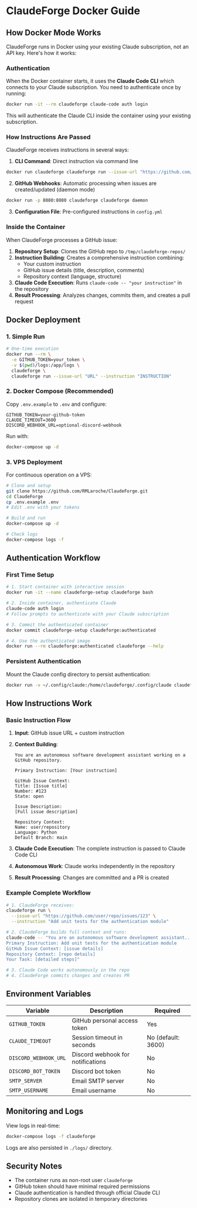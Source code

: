 # ClaudeForge Docker Guide

## How Docker Mode Works

ClaudeForge runs in Docker using your existing Claude subscription, not an API key. Here's how it works:

### Authentication
When the Docker container starts, it uses the **Claude Code CLI** which connects to your Claude subscription. You need to authenticate once by running:

```bash
docker run -it --rm claudeforge claude-code auth login
```

This will authenticate the Claude CLI inside the container using your existing subscription.

### How Instructions Are Passed

ClaudeForge receives instructions in several ways:

1. **CLI Command**: Direct instruction via command line
```bash
docker run claudeforge claudeforge run --issue-url "https://github.com/user/repo/issues/123" --instruction "Fix the bug in authentication"
```

2. **GitHub Webhooks**: Automatic processing when issues are created/updated (daemon mode)
```bash
docker run -p 8080:8080 claudeforge claudeforge daemon
```

3. **Configuration File**: Pre-configured instructions in `config.yml`

### Inside the Container

When ClaudeForge processes a GitHub issue:

1. **Repository Setup**: Clones the GitHub repo to `/tmp/claudeforge-repos/`
2. **Instruction Building**: Creates a comprehensive instruction combining:
   - Your custom instruction
   - GitHub issue details (title, description, comments)
   - Repository context (language, structure)
3. **Claude Code Execution**: Runs `claude-code -- "your instruction"` in the repository
4. **Result Processing**: Analyzes changes, commits them, and creates a pull request

## Docker Deployment

### 1. Simple Run
```bash
# One-time execution
docker run --rm \
  -e GITHUB_TOKEN=your_token \
  -v $(pwd)/logs:/app/logs \
  claudeforge \
  claudeforge run --issue-url "URL" --instruction "INSTRUCTION"
```

### 2. Docker Compose (Recommended)

Copy `.env.example` to `.env` and configure:
```env
GITHUB_TOKEN=your-github-token
CLAUDE_TIMEOUT=3600
DISCORD_WEBHOOK_URL=optional-discord-webhook
```

Run with:
```bash
docker-compose up -d
```

### 3. VPS Deployment

For continuous operation on a VPS:

```bash
# Clone and setup
git clone https://github.com/RMLaroche/ClaudeForge.git
cd ClaudeForge
cp .env.example .env
# Edit .env with your tokens

# Build and run
docker-compose up -d

# Check logs
docker-compose logs -f
```

## Authentication Workflow

### First Time Setup
```bash
# 1. Start container with interactive session
docker run -it --name claudeforge-setup claudeforge bash

# 2. Inside container, authenticate Claude
claude-code auth login
# Follow prompts to authenticate with your Claude subscription

# 3. Commit the authenticated container
docker commit claudeforge-setup claudeforge:authenticated

# 4. Use the authenticated image
docker run --rm claudeforge:authenticated claudeforge --help
```

### Persistent Authentication
Mount the Claude config directory to persist authentication:
```bash
docker run -v ~/.config/claude:/home/claudeforge/.config/claude claudeforge
```

## How Instructions Work

### Basic Instruction Flow

1. **Input**: GitHub issue URL + custom instruction
2. **Context Building**: 
   ```
   You are an autonomous software development assistant working on a GitHub repository.
   
   Primary Instruction: [Your instruction]
   
   GitHub Issue Context:
   Title: [Issue title]
   Number: #123
   State: open
   
   Issue Description:
   [Full issue description]
   
   Repository Context:
   Name: user/repository
   Language: Python
   Default Branch: main
   ```

3. **Claude Code Execution**: The complete instruction is passed to Claude Code CLI
4. **Autonomous Work**: Claude works independently in the repository
5. **Result Processing**: Changes are committed and a PR is created

### Example Complete Workflow

```bash
# 1. ClaudeForge receives: 
claudeforge run \
  --issue-url "https://github.com/user/repo/issues/123" \
  --instruction "Add unit tests for the authentication module"

# 2. ClaudeForge builds full context and runs:
claude-code -- "You are an autonomous software development assistant...
Primary Instruction: Add unit tests for the authentication module
GitHub Issue Context: [issue details]
Repository Context: [repo details]
Your Task: [detailed steps]"

# 3. Claude Code works autonomously in the repo
# 4. ClaudeForge commits changes and creates PR
```

## Environment Variables

| Variable | Description | Required |
|----------|-------------|----------|
| `GITHUB_TOKEN` | GitHub personal access token | Yes |
| `CLAUDE_TIMEOUT` | Session timeout in seconds | No (default: 3600) |
| `DISCORD_WEBHOOK_URL` | Discord webhook for notifications | No |
| `DISCORD_BOT_TOKEN` | Discord bot token | No |
| `SMTP_SERVER` | Email SMTP server | No |
| `SMTP_USERNAME` | Email username | No |

## Monitoring and Logs

View logs in real-time:
```bash
docker-compose logs -f claudeforge
```

Logs are also persisted in `./logs/` directory.

## Security Notes

- The container runs as non-root user `claudeforge`
- GitHub token should have minimal required permissions
- Claude authentication is handled through official Claude CLI
- Repository clones are isolated in temporary directories